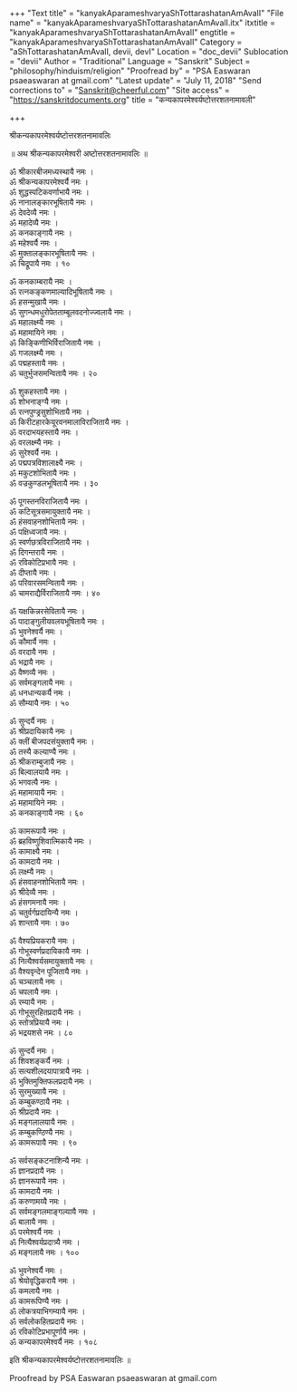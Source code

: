 +++
"Text title" = "kanyakAparameshvaryaShTottarashatanAmAvalI"
"File name" = "kanyakAparameshvaryaShTottarashatanAmAvalI.itx"
itxtitle = "kanyakAparameshvaryaShTottarashatanAmAvalI"
engtitle = "kanyakAparameshvaryaShTottarashatanAmAvalI"
Category = "aShTottarashatanAmAvalI, devii, devI"
Location = "doc_devii"
Sublocation = "devii"
Author = "Traditional"
Language = "Sanskrit"
Subject = "philosophy/hinduism/religion"
"Proofread by" = "PSA Easwaran psaeaswaran at gmail.com"
"Latest update" = "July 11, 2018"
"Send corrections to" = "Sanskrit@cheerful.com"
"Site access" = "https://sanskritdocuments.org"
title = "कन्यकापरमेश्वर्यष्टोत्तरशतनामावली"

+++
  
 श्रीकन्यकापरमेश्वर्यष्टोत्तरशतनामावलिः   
  
॥ अथ श्रीकन्यकापरमेश्वरी अष्टोत्तरशतनामावलिः ॥  
  
ॐ श्रीकारबीजमध्यस्थायै नमः ।  
ॐ श्रीकन्यकापरमेश्वर्यै नमः ।  
ॐ शुद्धस्पटिकवर्णाभायै नमः ।  
ॐ नानालङ्कारभूषितायै नमः ।  
ॐ देवदेव्यै नमः ।  
ॐ महादेव्यै नमः ।  
ॐ कनकाङ्गायै नमः ।  
ॐ महेश्वर्यै नमः ।  
ॐ मुक्तालङ्कारभूषितायै नमः ।  
ॐ चिद्रूपायै नमः । १०  
  
ॐ कनकाम्बरायै नमः ।  
ॐ रत्नकङ्कणमाल्यादिभूषितायै नमः ।  
ॐ हसन्मुखायै नमः ।  
ॐ सुगन्धमधुरोपेतताम्बूलवदनोज्ज्वलायै नमः ।  
ॐ महालक्ष्म्यै नमः ।  
ॐ महामायिने नमः ।  
ॐ किङ्किणीभिर्विराजितायै नमः ।  
ॐ गजलक्ष्म्यै नमः ।  
ॐ पद्महस्तायै नमः ।  
ॐ चतुर्भुजसमन्वितायै नमः । २०  
  
ॐ शुकहस्तायै नमः ।  
ॐ शोभनाङ्ग्यै नमः ।  
ॐ रत्नपुण्ड्रसुशोभितायै नमः ।  
ॐ किरीटहारकेयूरवनमालाविराजितायै नमः ।  
ॐ वरदाभयहस्तायै नमः ।  
ॐ वरलक्ष्म्यै नमः ।  
ॐ सुरेश्वर्यै नमः ।  
ॐ पद्मपत्रविशालाक्ष्यै नमः ।  
ॐ मकुटशोभितायै नमः ।  
ॐ वज्रकुण्डलभूषितायै नमः । ३०  
  
ॐ पूगस्तनविराजितायै नमः ।  
ॐ कटिसूत्रसमायुक्तायै नमः ।  
ॐ हंसवाहनशोभितायै नमः ।  
ॐ पक्षिध्वजायै नमः ।  
ॐ स्वर्णछत्रविराजितायै नमः ।  
ॐ दिगन्तरायै नमः ।  
ॐ रविकोटिप्रभायै नमः ।  
ॐ दीप्तायै नमः ।  
ॐ परिवारसमन्वितायै नमः ।  
ॐ चामराद्यैर्विराजितायै नमः । ४०  
  
ॐ यक्षकिन्नरसेवितायै नमः ।  
ॐ पादाङ्गुलीयवलयभूषितायै नमः ।  
ॐ भुवनेश्वर्यै नमः ।  
ॐ कौमार्यै नमः ।  
ॐ वरदायै नमः ।  
ॐ भद्रायै नमः ।  
ॐ वैष्णव्यै नमः ।  
ॐ सर्वमङ्गलायै नमः ।  
ॐ धनधान्यकर्यै नमः ।  
ॐ सौम्यायै नमः । ५०  
  
ॐ सुन्दर्यै नमः ।  
ॐ श्रीप्रदायिकायै नमः ।  
ॐ क्लीं बीजपदसंयुक्तायै नमः ।  
ॐ तस्यै कल्याण्यै नमः ।  
ॐ श्रीकराम्बुजायै नमः ।  
ॐ बिल्वालयायै नमः ।  
ॐ भगवत्यै नमः ।  
ॐ महामायायै नमः ।  
ॐ महामायिने नमः ।  
ॐ कनकाङ्गायै नमः । ६०  
  
ॐ कामरूपायै नमः ।  
ॐ ब्रहविष्णुशिवात्मिकायै नमः ।  
ॐ कामाक्ष्यै नमः ।  
ॐ कामदायै नमः ।  
ॐ लक्ष्म्यै नमः ।  
ॐ हंसवाहनशोभितायै नमः ।  
ॐ श्रीदेव्यै नमः ।  
ॐ हंसगमनायै नमः ।  
ॐ चतुर्वर्गप्रदायिन्यै नमः ।  
ॐ शान्तायै नमः । ७०  
  
ॐ वैश्यप्रियकरायै नमः ।  
ॐ गोभूस्वर्णप्रदायिकायै नमः ।  
ॐ नित्यैश्वर्यसमायुक्तायै नमः ।  
ॐ वैश्यवृन्देन पूजितायै नमः ।  
ॐ चञ्चलायै नमः ।  
ॐ चपलायै नमः ।  
ॐ रम्यायै नमः ।  
ॐ गोभूसुरहितप्रदायै नमः ।  
ॐ स्तोत्रप्रियायै नमः ।  
ॐ भद्रयशसे नमः । ८०  
  
ॐ सुन्दर्यै नमः ।  
ॐ शिवशङ्कर्यै नमः ।  
ॐ सत्यशीलदयापात्रायै नमः ।  
ॐ भुक्तिमुक्तिफलप्रदायै नमः ।  
ॐ सुरमुख्यायै नमः ।  
ॐ कम्बुकण्ठायै नमः ।  
ॐ श्रीप्रदायै नमः ।  
ॐ मङ्गलालयायै नमः ।  
ॐ कम्बुकण्ठिण्यै नमः ।  
ॐ कामरूपायै नमः । ९०  
  
ॐ सर्वसङ्कटनाशिन्यै नमः ।  
ॐ ज्ञानप्रदायै नमः ।  
ॐ ज्ञानरूपायै नमः ।  
ॐ कामदायै नमः ।  
ॐ करुणामय्यै नमः ।  
ॐ सर्वमङ्गलमाङ्गल्यायै नमः ।  
ॐ बालायै नमः ।  
ॐ परमेश्वर्यै नमः ।  
ॐ नित्यैश्वर्यप्रदात्र्यै नमः ।  
ॐ मङ्गलायै नमः । १००  
  
ॐ भुवनेश्वर्यै नमः ।  
ॐ श्रेयोवृद्धिकरायै नमः ।  
ॐ कमलायै नमः ।  
ॐ कामरूपिण्यै नमः ।  
ॐ लोकत्रयाभिगम्यायै नमः ।  
ॐ सर्वलोकहितप्रदायै नमः ।  
ॐ रविकोटिप्रभापूर्णायै नमः ।  
ॐ कन्यकापरमेश्वर्यै नमः । १०८  
  
इति श्रीकन्यकापरमेश्वर्यष्टोत्तरशतनामावलिः ॥  
  
  
Proofread by PSA Easwaran psaeaswaran at gmail.com  
  
